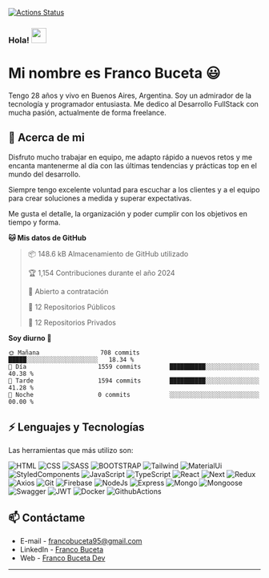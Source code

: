 [![Actions Status](https://github.com/francobuceta/francobuceta/workflows/wakatime-stats/badge.svg)](https://github.com/francobuceta/francobuceta/actions)

### Hola! <img src="https://raw.githubusercontent.com/iampavangandhi/iampavangandhi/master/gifs/Hi.gif" width="30px">

# Mi nombre es Franco Buceta 😃
Tengo 28 años y vivo en Buenos Aires, Argentina. Soy un admirador de la tecnología y programador entusiasta. Me dedico al Desarrollo 
FullStack con mucha pasión, actualmente de forma freelance.

## 🧐 Acerca de mi
Disfruto mucho trabajar en equipo, me adapto rápido a nuevos retos y me encanta mantenerme al día con las últimas tendencias y prácticas top en el mundo del desarrollo. 

Siempre tengo excelente voluntad para escuchar a los clientes y a el equipo para crear soluciones a medida y superar expectativas.

Me gusta el detalle, la organización y poder cumplir con los objetivos en tiempo y forma. 

<!--START_SECTION:waka-->
**🐱 Mis datos de GitHub** 

> 📦 148.6 kB Almacenamiento de GitHub utilizado 
 > 
> 🏆 1,154 Contribuciones durante el año 2024
 > 
> 💼 Abierto a contratación
 > 
> 📜 12 Repositorios Públicos 
 > 
> 🔑 12 Repositorios Privados 
 > 
**Soy diurno 🐤** 

```text
🌞 Mañana                 708 commits         █████░░░░░░░░░░░░░░░░░░░░   18.34 % 
🌆 Día                    1559 commits        ██████████░░░░░░░░░░░░░░░   40.38 % 
🌃 Tarde                  1594 commits        ██████████░░░░░░░░░░░░░░░   41.28 % 
🌙 Noche                  0 commits           ░░░░░░░░░░░░░░░░░░░░░░░░░   00.00 % 
```



<!--END_SECTION:waka-->

## ⚡ Lenguajes y Tecnologías
Las herramientas que más utilizo son:  

![HTML](https://img.shields.io/badge/HTML5-E34F26?style=for-the-badge&logo=HTML5&logoColor=white) 
![CSS](https://img.shields.io/badge/CSS3-1572B6?style=for-the-badge&logo=CSS3&logoColor=white)
![SASS](https://img.shields.io/badge/Sass-CC6699?style=for-the-badge&logo=sass&logoColor=white)
![BOOTSTRAP](https://img.shields.io/badge/Bootstrap-7952B3?style=for-the-badge&logo=bootstrap&logoColor=white)
![Tailwind](https://img.shields.io/badge/-Tailwind-06B6D4?logo=tailwind-css&logoColor=white&style=for-the-badge)
![MaterialUi](https://img.shields.io/badge/MaterialUi-007FFF?style=for-the-badge&logo=mui&logoColor=white)
![StyledComponents](https://img.shields.io/badge/Styled%20Components-DB7093?style=for-the-badge&logo=styledcomponents&logoColor=white)
![JavaScript](https://img.shields.io/badge/JavaScript-F7DF1E?style=for-the-badge&logo=JavaScript&logoColor=black)
![TypeScript](https://img.shields.io/badge/TypeScript-3178C6?style=for-the-badge&logo=typescript&logoColor=white)
![React](https://img.shields.io/badge/React-61DAFB?style=for-the-badge&logo=React&logoColor=white)
![Next](https://img.shields.io/badge/-Next-000000?style=for-the-badge&logo=nextdotjs)
![Redux](https://img.shields.io/badge/Redux%20Toolkit-764ABC?style=for-the-badge&logo=Redux&logoColor=white)
![Axios](https://img.shields.io/badge/Axios-000000?style=for-the-badge&logo=axios&logoColor=white)
![Git](https://img.shields.io/badge/Git-F05032?style=for-the-badge&logo=git&logoColor=white)
![Firebase](https://img.shields.io/badge/Firebase-FFCA28?style=for-the-badge&logo=firebase&logoColor=black)
![NodeJs](https://img.shields.io/badge/NodeJs-339933?style=for-the-badge&logo=nodedotjs&logoColor=white)
![Express](https://img.shields.io/badge/Express-000000?style=for-the-badge&logo=express&logoColor=white)
![Mongo](https://img.shields.io/badge/MongoDB-47A248?style=for-the-badge&logo=mongodb&logoColor=white)
![Mongoose](https://img.shields.io/badge/Mongoose-880000?style=for-the-badge&logo=mongoose&logoColor=white)
![Swagger](https://img.shields.io/badge/-Swagger-85EA2D?logo=swagger&logoColor=black&style=for-the-badge)
![JWT](https://img.shields.io/badge/JWT-black?style=for-the-badge&logo=json-web-tokens&logoColor=white)
![Docker](https://img.shields.io/badge/docker-2496ED?style=for-the-badge&logo=docker&logoColor=white)
![GithubActions](https://img.shields.io/badge/Github_Actions-2088FF?style=for-the-badge&logo=github-actions&logoColor=white)

## 📫 Contáctame
- E-mail - francobuceta95@gmail.com
- LinkedIn - [Franco Buceta](https://www.linkedin.com/in/francobuceta/)
- Web - [Franco Buceta Dev](https://francobucetadev.com.ar/)

---
